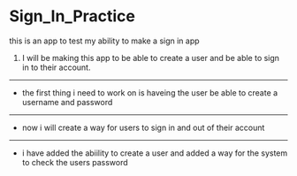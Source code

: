 # Sign_In_Practice
 this is an app to test my ability to make a sign in app

1. I will be making this app to be able to create a user and be able to sign in to their account.

---
- the first thing i need to work on is haveing the user be able to create a username and password
---
- now i will create a way for users to sign in and out of their account
---
- i have added the abiility to create a user and added a way for the system to check the users password